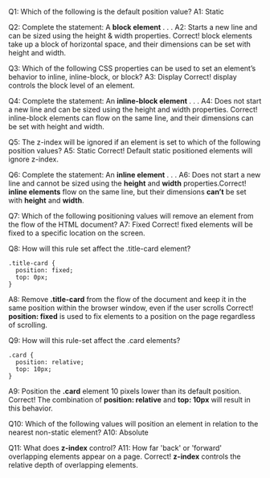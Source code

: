 Q1: Which of the following is the default position value?
A1: Static

Q2: Complete the statement: A **block element** . . .
A2: Starts a new line and can be sized using the height & width properties.
Correct! block elements take up a block of horizontal space, and their dimensions can be set with height and width.

Q3: Which of the following CSS properties can be used to set an element’s behavior to inline, inline-block, or block?
A3: Display
Correct! display controls the block level of an element.

Q4: Complete the statement: An **inline-block element** . . .
A4: Does not start a new line and can be sized using the height and width properties.
Correct! inline-block elements can flow on the same line, and their dimensions can be set with height and width.

Q5: The z-index will be ignored if an element is set to which of the following position values?
A5: Static
Correct! Default static positioned elements will ignore z-index.

Q6: Complete the statement: An **inline element** . . .
A6: Does not start a new line and cannot be sized using the **height** and **width** properties.Correct! **inline elements** flow on the same line, but their dimensions **can’t** be set with **height** and **width**.

Q7: Which of the following positioning values will remove an element from the flow of the HTML document?
A7: Fixed
Correct! fixed elements will be fixed to a specific location on the screen.

Q8: How will this rule set affect the .title-card element?

```
.title-card {
  position: fixed;
  top: 0px;
}
```

A8: Remove **.title-card** from the flow of the document and keep it in the same position within the browser window, even if the user scrolls
Correct! **position: fixed** is used to fix elements to a position on the page regardless of scrolling.

Q9: How will this rule-set affect the .card elements?

```
.card {
  position: relative;
  top: 10px;
}
```

A9: Position the **.card** element 10 pixels lower than its default position.
Correct! The combination of **position: relative** and **top: 10px** will result in this behavior.

Q10: Which of the following values will position an element in relation to the nearest non-static element?
A10: Absolute

Q11: What does **z-index** control?
A11: How far 'back' or 'forward' overlapping elements appear on a page.
Correct! **z-index** controls the relative depth of overlapping elements.
